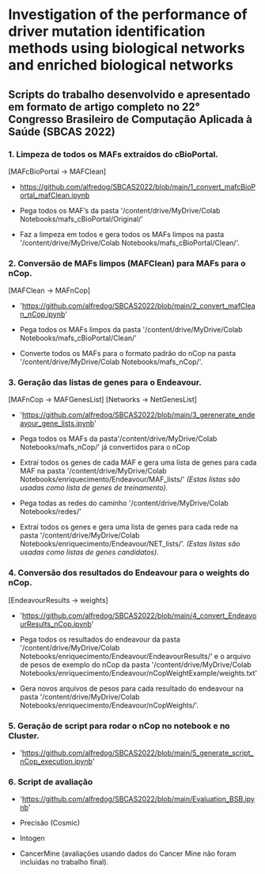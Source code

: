 # Investigation of the performance of driver mutation identification methods using biological networks and enriched biological networks

## Scripts do trabalho desenvolvido e apresentado em formato de artigo completo no 22° Congresso Brasileiro de Computação Aplicada à Saúde (SBCAS 2022)

### 1. Limpeza de todos os MAFs extraídos do cBioPortal.
[MAFcBioPortal -> MAFClean]

- https://github.com/alfredog/SBCAS2022/blob/main/1_convert_mafcBioPortal_mafClean.ipynb

- Pega todos os MAF’s da pasta '/content/drive/MyDrive/Colab Notebooks/mafs_cBioPortal/Original/'
- Faz a limpeza em todos e gera todos os MAFs limpos na pasta '/content/drive/MyDrive/Colab Notebooks/mafs_cBioPortal/Clean/'.


### 2. Conversão de MAFs limpos (MAFClean) para MAFs para o nCop.
[MAFClean -> MAFnCop]

- 'https://github.com/alfredog/SBCAS2022/blob/main/2_convert_mafClean_nCop.ipynb'

- Pega todos os MAFs limpos da pasta '/content/drive/MyDrive/Colab Notebooks/mafs_cBioPortal/Clean/'
- Converte todos os MAFs para o formato padrão do nCop na pasta '/content/drive/MyDrive/Colab Notebooks/mafs_nCop/'.


### 3. Geração das listas de genes para o Endeavour.
[MAFnCop -> MAFGenesList]
[Networks -> NetGenesList]

- 'https://github.com/alfredog/SBCAS2022/blob/main/3_gerenerate_endeavour_gene_lists.ipynb'

- Pega todos os MAFs da pasta'/content/drive/MyDrive/Colab Notebooks/mafs_nCop/' já convertidos para o nCop
- Extraí todos os genes de cada MAF e gera uma lista de genes para cada MAF na pasta '/content/drive/MyDrive/Colab Notebooks/enriquecimento/Endeavour/MAF_lists/' *(Estas listas são usadas como lista de genes de treinamento).*
- Pega todas as redes do caminho '/content/drive/MyDrive/Colab Notebooks/redes/' 
- Extraí todos os genes e gera uma lista de genes para cada rede na pasta '/content/drive/MyDrive/Colab Notebooks/enriquecimento/Endeavour/NET_lists/'. *(Estas listas são usadas como listas de genes candidatos)*.


### 4. Conversão dos resultados do Endeavour para o weights do nCop.
[EndeavourResults -> weights]

- 'https://github.com/alfredog/SBCAS2022/blob/main/4_convert_EndeavourResults_nCop.ipynb'

- Pega todos os resultados do endeavour da pasta '/content/drive/MyDrive/Colab Notebooks/enriquecimento/Endeavour/EndeavourResults/'  e o arquivo de pesos de exemplo do nCop da pasta '/content/drive/MyDrive/Colab Notebooks/enriquecimento/Endeavour/nCopWeightExample/weights.txt'
- Gera novos arquivos de pesos para cada resultado do endeavour na pasta '/content/drive/MyDrive/Colab Notebooks/enriquecimento/Endeavour/nCopWeights/'.

### 5. Geração de script para rodar o nCop no notebook e no Cluster.

- 'https://github.com/alfredog/SBCAS2022/blob/main/5_generate_script_nCop_execution.ipynb'

### 6. Script de avaliação 

- 'https://github.com/alfredog/SBCAS2022/blob/main/Evaluation_BSB.ipynb'

- Precisão (Cosmic)
- Intogen
- CancerMine (avaliações usando dados do Cancer Mine não foram incluidas no trabalho final).





